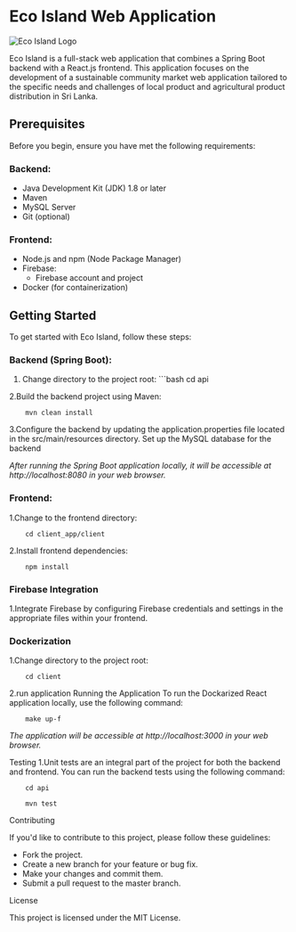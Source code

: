 # Eco Island Web Application

![Eco Island Logo](https://github.com/IsuriDisanayaka/EcoIsland/assets/73772718/83dfc4f0-18e8-4400-821f-2696f050c3c1)

Eco Island is a full-stack web application that combines a Spring Boot backend with a React.js frontend. This application focuses on the development of a sustainable community market web application tailored to the specific needs and challenges of local product and agricultural product distribution in Sri Lanka.

## Prerequisites

Before you begin, ensure you have met the following requirements:

### Backend:

- Java Development Kit (JDK) 1.8 or later
- Maven
- MySQL Server
- Git (optional)

### Frontend:

- Node.js and npm (Node Package Manager)
- Firebase:
  - Firebase account and project
- Docker (for containerization)

## Getting Started

To get started with Eco Island, follow these steps:

### Backend (Spring Boot):

1. Change directory to the project root:
        ```bash
        cd api

2.Build the backend project using Maven:

        mvn clean install
       

3.Configure the backend by updating the application.properties file located in the src/main/resources directory.
Set up the MySQL database for the backend

*After running the Spring Boot application locally, it will be accessible at http://localhost:8080 in your web browser.*

### Frontend:
1.Change to the frontend directory:

        cd client_app/client 

2.Install frontend dependencies:
       
        npm install

### Firebase Integration
1.Integrate Firebase by configuring Firebase credentials and settings in the appropriate files within your frontend.

### Dockerization

1.Change directory to the project root:

        cd client 

2.run application
Running the Application To run the Dockarized React application locally, use the following command:

        make up-f

*The application will be accessible at http://localhost:3000 in your web browser.*

Testing
1.Unit tests are an integral part of the project for both the backend and frontend. You can run the backend tests using the following command:

        cd api

        mvn test

Contributing

If you'd like to contribute to this project, please follow these guidelines:

- Fork the project.
- Create a new branch for your feature or bug fix.
- Make your changes and commit them.
- Submit a pull request to the master branch.

License


This project is licensed under the MIT License.
